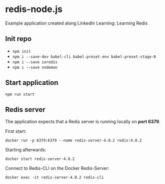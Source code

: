 # redis-node.js
Example application created along LinkedIn Learning: Learning Redis

## Init repo

- `npm init`
- `npm i --save-dev babel-cli babel-preset-env babel-preset-stage-0`
- `npm i --save ioredis`
- `npm i --save nodemon`

## Start application

```npm
npm run start
```

## Redis server

The application expects that a Redis server is running locally on **port 6379**.

First start:

```docker
docker run -p 6379:6379 --name redis-server-4.0.2 redis:4.0.2
```

Starting afterwards:

```docker
docker start redis-server-4.0.2
```

Connect to Redis-CLI on the Docker Redis-Server:

```docker
docker exec -it redis-server-4.0.2 redis-cli
```
